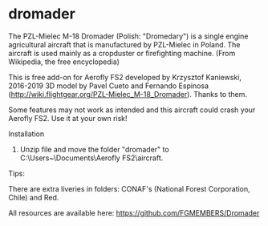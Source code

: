 # dromader
The PZL-Mielec M-18 Dromader (Polish: "Dromedary") is a single engine agricultural aircraft that is manufactured by PZL-Mielec in Poland. The aircraft is used mainly as a cropduster or firefighting machine. (From Wikipedia, the free encyclopedia)

This is free add-on for Aerofly FS2 developed by Krzysztof Kaniewski, 2016-2019
3D model by Pavel Cueto and Fernando Espinosa 
(http://wiki.flightgear.org/PZL-Mielec_M-18_Dromader). 
Thanks to them. 

 Some features may not work as intended and this aircraft could crash your Aerofly FS2. 
 Use it at your own risk!

Installation

1. Unzip file and move the folder "dromader" to C:\Users\~\Documents\Aerofly FS2\aircraft.

Tips:

There are extra liveries in folders: CONAF's (National Forest Corporation, Chile) and Red.

All resources are available here: https://github.com/FGMEMBERS/Dromader